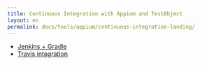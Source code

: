 ```yaml
---
title: Continuous Integration with Appium and TestObject
layout: en
permalink: docs/tools/appium/continuous-integration-landing/
---
```


<ul>
  <li><a href="/docs/tools/appium/continuous-integration/jenkins-gradle">Jenkins + Gradle</a></li>
  <li><a href="/docs/tools/appium/continuous-integration/travis-ci/">Travis integration</a></li>
</ul>